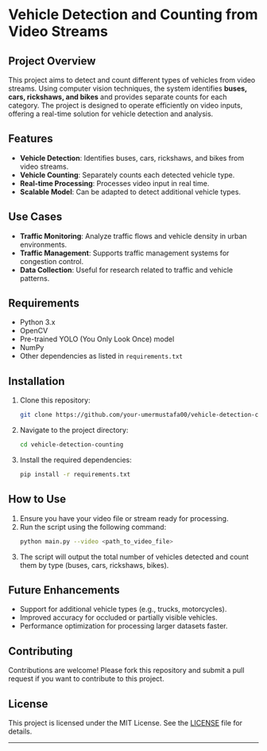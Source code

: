 # Vehicle Detection and Counting from Video Streams

## Project Overview
This project aims to detect and count different types of vehicles from video streams. Using computer vision techniques, the system identifies **buses, cars, rickshaws, and bikes** and provides separate counts for each category. The project is designed to operate efficiently on video inputs, offering a real-time solution for vehicle detection and analysis.

## Features
- **Vehicle Detection**: Identifies buses, cars, rickshaws, and bikes from video streams.
- **Vehicle Counting**: Separately counts each detected vehicle type.
- **Real-time Processing**: Processes video input in real time.
- **Scalable Model**: Can be adapted to detect additional vehicle types.

## Use Cases
- **Traffic Monitoring**: Analyze traffic flows and vehicle density in urban environments.
- **Traffic Management**: Supports traffic management systems for congestion control.
- **Data Collection**: Useful for research related to traffic and vehicle patterns.

## Requirements
- Python 3.x
- OpenCV
- Pre-trained YOLO (You Only Look Once) model
- NumPy
- Other dependencies as listed in `requirements.txt`

## Installation

1. Clone this repository:
    ```bash
    git clone https://github.com/your-umermustafa00/vehicle-detection-counting.git
    ```
2. Navigate to the project directory:
    ```bash
    cd vehicle-detection-counting
    ```
3. Install the required dependencies:
    ```bash
    pip install -r requirements.txt
    ```

## How to Use

1. Ensure you have your video file or stream ready for processing.
2. Run the script using the following command:
    ```bash
    python main.py --video <path_to_video_file>
    ```
3. The script will output the total number of vehicles detected and count them by type (buses, cars, rickshaws, bikes).

## Future Enhancements
- Support for additional vehicle types (e.g., trucks, motorcycles).
- Improved accuracy for occluded or partially visible vehicles.
- Performance optimization for processing larger datasets faster.

## Contributing
Contributions are welcome! Please fork this repository and submit a pull request if you want to contribute to this project.

## License
This project is licensed under the MIT License. See the [LICENSE](LICENSE) file for details.

---

